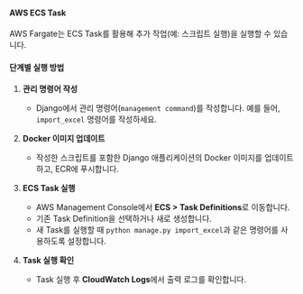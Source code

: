 #### AWS ECS Task
AWS Fargate는 ECS Task를 활용해 추가 작업(예: 스크립트 실행)을 실행할 수 있습니다.

#### **단계별 실행 방법**

1. **관리 명령어 작성**
    
    - Django에서 관리 명령어(`management command`)를 작성합니다. 예를 들어, `import_excel` 명령어를 작성하세요.
2. **Docker 이미지 업데이트**
    
    - 작성한 스크립트를 포함한 Django 애플리케이션의 Docker 이미지를 업데이트하고, ECR에 푸시합니다.
3. **ECS Task 실행**
    
    - AWS Management Console에서 **ECS > Task Definitions**로 이동합니다.
    - 기존 Task Definition을 선택하거나 새로 생성합니다.
    - 새 Task를 실행할 때 `python manage.py import_excel`과 같은 명령어를 사용하도록 설정합니다.
4. **Task 실행 확인**
    
    - Task 실행 후 **CloudWatch Logs**에서 출력 로그를 확인합니다.